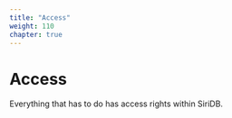 ```yaml
---
title: "Access"
weight: 110
chapter: true
---
```


# Access

Everything that has to do has access rights within SiriDB.